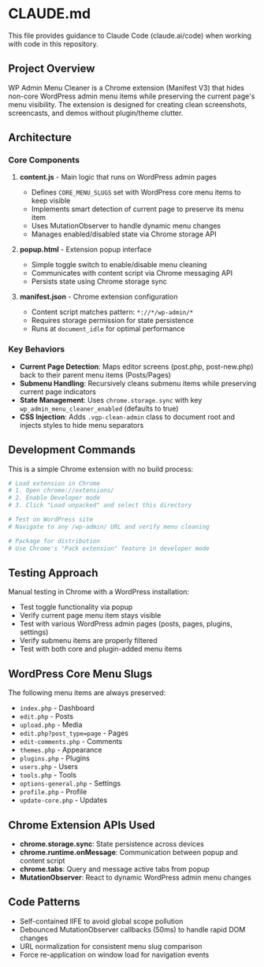 # CLAUDE.md

This file provides guidance to Claude Code (claude.ai/code) when working with code in this repository.

## Project Overview

WP Admin Menu Cleaner is a Chrome extension (Manifest V3) that hides non-core WordPress admin menu items while preserving the current page's menu visibility. The extension is designed for creating clean screenshots, screencasts, and demos without plugin/theme clutter.

## Architecture

### Core Components

1. **content.js** - Main logic that runs on WordPress admin pages
   - Defines `CORE_MENU_SLUGS` set with WordPress core menu items to keep visible
   - Implements smart detection of current page to preserve its menu item
   - Uses MutationObserver to handle dynamic menu changes
   - Manages enabled/disabled state via Chrome storage API

2. **popup.html** - Extension popup interface
   - Simple toggle switch to enable/disable menu cleaning
   - Communicates with content script via Chrome messaging API
   - Persists state using Chrome storage sync

3. **manifest.json** - Chrome extension configuration
   - Content script matches pattern: `*://*/wp-admin/*`
   - Requires storage permission for state persistence
   - Runs at `document_idle` for optimal performance

### Key Behaviors

- **Current Page Detection**: Maps editor screens (post.php, post-new.php) back to their parent menu items (Posts/Pages)
- **Submenu Handling**: Recursively cleans submenu items while preserving current page indicators
- **State Management**: Uses `chrome.storage.sync` with key `wp_admin_menu_cleaner_enabled` (defaults to true)
- **CSS Injection**: Adds `.vgp-clean-admin` class to document root and injects styles to hide menu separators

## Development Commands

This is a simple Chrome extension with no build process:

```bash
# Load extension in Chrome
# 1. Open chrome://extensions/
# 2. Enable Developer mode
# 3. Click "Load unpacked" and select this directory

# Test on WordPress site
# Navigate to any /wp-admin/ URL and verify menu cleaning

# Package for distribution
# Use Chrome's "Pack extension" feature in developer mode
```

## Testing Approach

Manual testing in Chrome with a WordPress installation:
- Test toggle functionality via popup
- Verify current page menu item stays visible
- Test with various WordPress admin pages (posts, pages, plugins, settings)
- Verify submenu items are properly filtered
- Test with both core and plugin-added menu items

## WordPress Core Menu Slugs

The following menu items are always preserved:
- `index.php` - Dashboard
- `edit.php` - Posts
- `upload.php` - Media
- `edit.php?post_type=page` - Pages
- `edit-comments.php` - Comments
- `themes.php` - Appearance
- `plugins.php` - Plugins
- `users.php` - Users
- `tools.php` - Tools
- `options-general.php` - Settings
- `profile.php` - Profile
- `update-core.php` - Updates

## Chrome Extension APIs Used

- **chrome.storage.sync**: State persistence across devices
- **chrome.runtime.onMessage**: Communication between popup and content script
- **chrome.tabs**: Query and message active tabs from popup
- **MutationObserver**: React to dynamic WordPress admin menu changes

## Code Patterns

- Self-contained IIFE to avoid global scope pollution
- Debounced MutationObserver callbacks (50ms) to handle rapid DOM changes
- URL normalization for consistent menu slug comparison
- Force re-application on window load for navigation events
